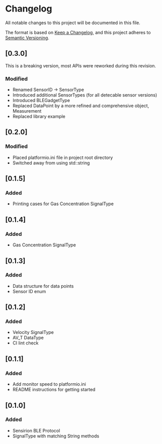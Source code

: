 # Changelog
All notable changes to this project will be documented in this file.

The format is based on [Keep a Changelog](https://keepachangelog.com/en/1.0.0/),
and this project adheres to [Semantic Versioning](https://semver.org/spec/v2.0.0.html).

## [0.3.0]
This is a breaking version, most APIs were reworked during this revision.
### Modified
- Renamed SensorID -> SensorType
- Introduced additional SensorTypes (for all detecable sensor versions)
- Introduced BLEGadgetType
- Replaced DataPoint by a more refined and comprehensive object, Measurement
- Replaced library example

## [0.2.0]
### Modified
- Placed platformio.ini file in project root directory
- Switched away from using std::string

## [0.1.5]
### Added
- Printing cases for Gas Concentration SignalType

## [0.1.4]
### Added
- Gas Concentration SignalType

## [0.1.3]
### Added
- Data structure for data points
- Sensor ID enum

## [0.1.2]
### Added
- Velocity SignalType
- AV_T DataType
- CI lint check

## [0.1.1]
### Added
- Add monitor speed to platformio.ini
- README instructions for getting started

## [0.1.0]
### Added
- Sensirion BLE Protocol
- SignalType with matching String methods
